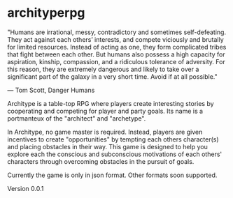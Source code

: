 # archityperpg

"Humans are irrational, messy, contradictory and sometimes self-defeating. They act against each others’ interests, and compete viciously and brutally for limited resources. Instead of acting as one, they form complicated tribes that fight between each other. But humans also possess a high capacity for aspiration, kinship, compassion, and a ridiculous tolerance of adversity. For this reason, they are extremely dangerous and likely to take over a significant part of the galaxy in a very short time. Avoid if at all possible."

― Tom Scott, Danger Humans

Architype is a table-top RPG where players create interesting stories by cooperating and competing for player and party goals. Its name is a portmanteux of the "architect" and "archetype".

In Architype, no game master is required. Instead, players are given incentives to create "opportunities" by tempting each others character(s) and placing obstacles in their way. This game is designed to help you explore each the conscious and subconscious motivations of each others' characters through overcoming obstacles in the pursuit of goals.

Currently the game is only in json format. Other formats soon supported.

Version 0.0.1
